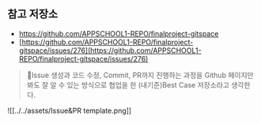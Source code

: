 
## 참고 저장소
- https://github.com/APPSCHOOL1-REPO/finalproject-gitspace
- [https://github.com/APPSCHOOL1-REPO/finalproject-gitspace/issues/276](https://github.com/APPSCHOOL1-REPO/finalproject-gitspace/issues/276)

> Issue 생성과 코드 수정, Commit, PR까지 진행하는 과정을 Github 페이지만 봐도 잘 알 수 있는 방식으로 협업을 한 (내기준)Best Case 저장소라고 생각한다.

![[../../assets/Issue&PR template.png]]